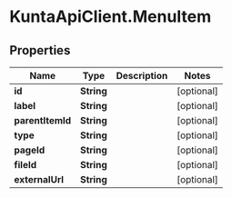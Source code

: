 # KuntaApiClient.MenuItem

## Properties
Name | Type | Description | Notes
------------ | ------------- | ------------- | -------------
**id** | **String** |  | [optional] 
**label** | **String** |  | [optional] 
**parentItemId** | **String** |  | [optional] 
**type** | **String** |  | [optional] 
**pageId** | **String** |  | [optional] 
**fileId** | **String** |  | [optional] 
**externalUrl** | **String** |  | [optional] 


